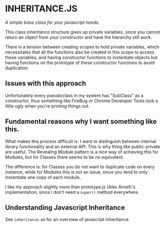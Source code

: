 # INHERITANCE.JS

*A simple base class for your javascript needs.*

This class inheritance structure gives up private variables,
since you cannot return an object from your constructor and
have the hierarchy still work.

There is a tension between creating scopes to hold private variables,
 which necessitates that all the functions also be created in this scope
 to access these variables, and
having constructor functions to instantiate objects but having functions
 on the prototype of these constructor functions to avoid duplication.

## Issues with this approach

Unfortunately every pseudoclass in my system has "SubClass" as a constructor, 
thus something like FireBug or Chrome Developer Tools look a little ugly
when you're printing things out.

## Fundamental reasons why I want something like this.

What makes this process difficult is: I want to distinguish between internal
library functionality and an external API. This is why thing like public-private
are useful. The Revealing Module pattern is a nice way of achieving this for
Modules, but for Classes there seems to be no equivalent.

The difference is: for Classes you do not want to duplicate code on every instance,
while for Modules this is not an issue, since you tend to only instantiate one copy
of each module,

I like my approach slightly more than prototype.js (Alex Arnell)'s implementation,
since I don't need a `super()` method everywhere.

## Understanding Javascript Inheritance

See `inheritance.md` for an overview of javascript inheritance.